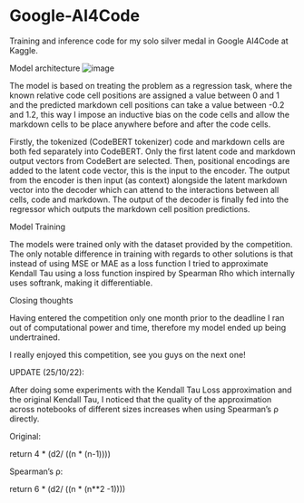 # Google-AI4Code

Training and inference code for my solo silver medal in Google AI4Code at Kaggle. 

Model architecture
![image](https://user-images.githubusercontent.com/22745975/192646694-19ebbb63-a317-47ea-be02-572e4776b0d8.png)

The model is based on treating the problem as a regression task, where the known relative code cell positions are assigned a value between 0 and 1 and the predicted markdown cell positions can take a value between -0.2 and 1.2, this way I impose an inductive bias on the code cells and allow the markdown cells to be place anywhere before and after the code cells.

Firstly, the tokenized (CodeBERT tokenizer) code and markdown cells are both fed separately into CodeBERT. Only the first latent code and markdown output vectors from CodeBert are selected. Then, positional encodings are added to the latent code vector, this is the input to the encoder. The output from the encoder is then input (as context) alongside the latent markdown vector into the decoder which can attend to the interactions between all cells, code and markdown. The output of the decoder is finally fed into the regressor which outputs the markdown cell position predictions.

Model Training

The models were trained only with the dataset provided by the competition. The only notable difference in training with regards to other solutions is that instead of using MSE or MAE as a loss function I tried to approximate Kendall Tau using a loss function inspired by Spearman Rho which internally uses softrank, making it differentiable.

Closing thoughts

Having entered the competition only one month prior to the deadline I ran out of computational power and time, therefore my model ended up being undertrained.

I really enjoyed this competition, see you guys on the next one!




UPDATE (25/10/22): 

After doing some experiments with the Kendall Tau Loss approximation and the original Kendall Tau, I noticed that the quality of the approximation across notebooks of different sizes increases when using Spearman’s ρ directly. 

Original:

return 4 * (d2/ ((n * (n-1))))

Spearman’s ρ: 

return 6 * (d2/ ((n * (n**2 -1)))) 
